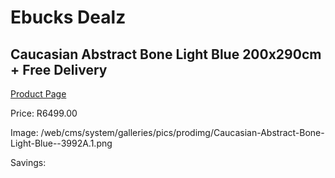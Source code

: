 
# Ebucks Dealz
## Caucasian Abstract Bone Light Blue 200x290cm + Free Delivery
[Product Page](https://www.ebucks.com/web/shop/productSelected.do?prodId=1210558693&catId=1209942441)

Price: R6499.00

Image: /web/cms/system/galleries/pics/prodimg/Caucasian-Abstract-Bone-Light-Blue--3992A.1.png

Savings: 


	
